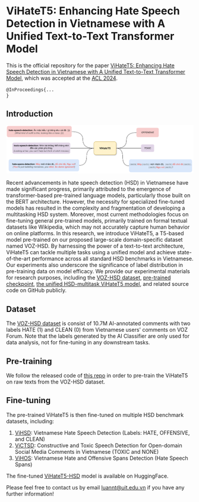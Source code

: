 # ViHateT5: Enhancing Hate Speech Detection in Vietnamese with A Unified Text-to-Text Transformer Model
This is the official repository for the paper [ViHateT5: Enhancing Hate Speech Detection in Vietnamese with A Unified Text-to-Text Transformer Model](LINK), which was accepted at the [ACL 2024](https://2024.aclweb.org/).

```
@InProceedings{...
}
```

## Introduction
![ViHateT5](ViHateT5.png)

Recent advancements in hate speech detection (HSD) in Vietnamese have made significant progress, primarily attributed to the emergence of transformer-based pre-trained language models, particularly those built on the BERT architecture. However, the necessity for specialized fine-tuned models has resulted in the complexity and fragmentation of developing a multitasking HSD system. Moreover, most current methodologies focus on fine-tuning general pre-trained models, primarily trained on formal textual datasets like Wikipedia, which may not accurately capture human behavior on online platforms. In this research, we introduce ViHateT5, a T5-based model pre-trained on our proposed large-scale domain-specific dataset named VOZ-HSD. By harnessing the power of a text-to-text architecture, ViHateT5 can tackle multiple tasks using a unified model and achieve state-of-the-art performance across all standard HSD benchmarks in Vietnamese. Our experiments also underscore the significance of label distribution in pre-training data on model efficacy. We provide our experimental materials for research purposes, including the [VOZ-HSD dataset](https://huggingface.co/datasets/tarudesu/VOZ-HSD), [pre-trained checkpoint](https://huggingface.co/tarudesu/ViHateT5-base), [the unified HSD-multitask ViHateT5 model](https://huggingface.co/tarudesu/ViHateT5-base-HSD), and related source code on GitHub publicly.

## Dataset
The [VOZ-HSD dataset](https://huggingface.co/datasets/tarudesu/VOZ-HSD) is consist of 10.7M AI-annotated comments with two labels HATE (1) and CLEAN (0) from Vietnamese users' comments on VOZ Forum. Note that the labels generated by the AI Classifier are only used for data analysis, not for fine-tuning in any downstream tasks.

## Pre-training
We follow the released code of [this repo](https://github.com/huggingface/transformers/blob/main/examples/flax/language-modeling/run_t5_mlm_flax.py) in order to pre-train the ViHateT5 on raw texts from the VOZ-HSD dataset.

## Fine-tuning
The pre-trained ViHateT5 is then fine-tuned on multiple HSD benchmark datasets, including:
1. [ViHSD](https://github.com/sonlam1102/vihsd): Vietnamese Hate Speech Detection (Labels: HATE, OFFENSIVE, and CLEAN)
2. [ViCTSD](https://huggingface.co/datasets/tarudesu/ViCTSD): Constructive and Toxic Speech Detection for Open-domain Social Media Comments in Vietnamese (TOXIC and NONE)
3. [ViHOS](https://github.com/phusroyal/ViHOS): Vietnamese Hate and Offensive Spans Detection (Hate Speech Spans)

The fine-tuned [ViHateT5-HSD](https://huggingface.co/tarudesu/ViHateT5-base-HSD) model is available on HuggingFace.

Please feel free to contact us by email luannt@uit.edu.vn if you have any further information!
